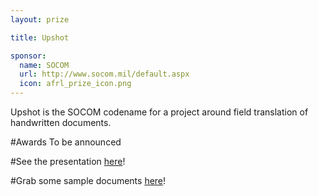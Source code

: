 ```yaml
---
layout: prize 

title: Upshot 

sponsor:
  name: SOCOM 
  url: http://www.socom.mil/default.aspx
  icon: afrl_prize_icon.png
---
```

Upshot is the SOCOM codename for a project around field translation of handwritten documents.

#Awards
To be announced

#See the presentation [here](../../assets/files/Upshot.pdf)!

#Grab some sample documents [here](https://s3.amazonaws.com/labhack-resources/Upshot/TranslationFiles.zip)!

